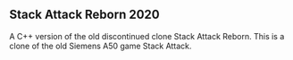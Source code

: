## Stack Attack Reborn 2020
A C++ version of the old discontinued clone Stack Attack Reborn.
This is a clone of the old Siemens A50 game Stack Attack.
